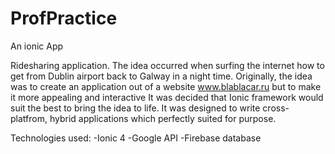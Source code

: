 # ProfPractice
An ionic App

Ridesharing application.
The idea occurred when surfing the internet how to get from Dublin airport back to Galway in a night time. 
Originally, the idea was to create an application out of a website www.blablacar.ru but to make it more appealing and interactive
It was decided that Ionic framework would suit the best to bring the idea to life. It was designed to write cross-platfrom, hybrid applications which perfectly suited for purpose. 



Technologies used:
-Ionic 4
-Google API
-Firebase database

